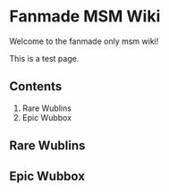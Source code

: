 # Fanmade MSM Wiki

Welcome to the fanmade only msm wiki!

This is a test page.

## Contents

1. Rare Wublins
2. Epic Wubbox


## Rare Wublins



## Epic Wubbox

